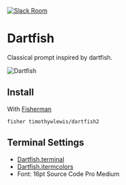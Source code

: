 [![Slack Room][slack-badge]][slack-link]

# Dartfish

Classical prompt inspired by dartfish.

![Dartfish]

## Install

With [Fisherman]

```fish
fisher timothywlewis/dartfish2
```

## Terminal Settings

* [Dartfish.terminal]
* [Dartfish.itermcolors]
* Font: 16pt Source Code Pro Medium

[slack-link]: https://fisherman-wharf.herokuapp.com/
[slack-badge]: https://fisherman-wharf.herokuapp.com/badge.svg

[Fisherman]: https://github.com/fisherman/fisherman
[Dartfish.terminal]: https://github.com/fishery/dartfish/raw/master/Dartfish.terminal
[Dartfish.itermcolors]: https://github.com/fishery/dartfish/raw/master/Dartfish.itermcolors
[Dartfish]: https://cloud.githubusercontent.com/assets/8317250/14098420/8ca681e4-f5b6-11e5-818c-25470c07b4a7.png
